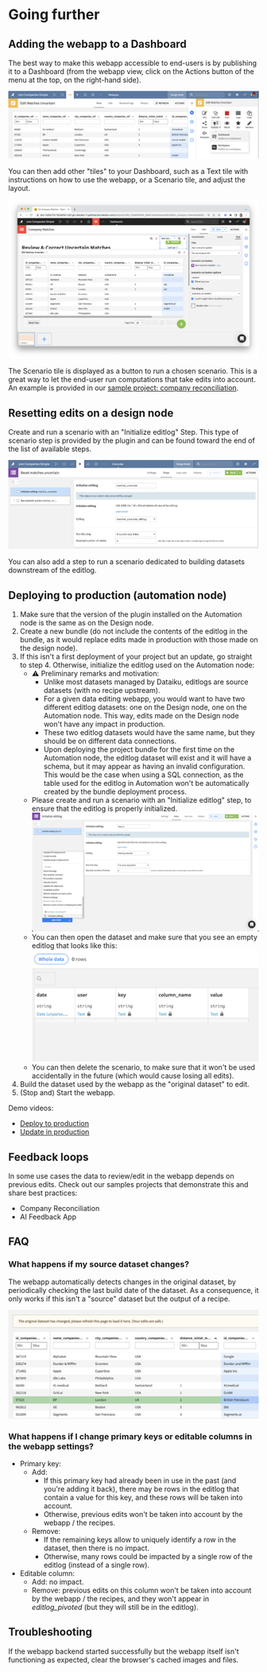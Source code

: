 # Going further

## Adding the webapp to a Dashboard

The best way to make this webapp accessible to end-users is by publishing it to a Dashboard (from the webapp view, click on the Actions button of the menu at the top, on the right-hand side).

![](publish_dashboard.png)

You can then add other "tiles" to your Dashboard, such as a Text tile with instructions on how to use the webapp, or a Scenario tile, and adjust the layout.

![](dashboard_edit.png)

The Scenario tile is displayed as a button to run a chosen scenario. This is a great way to let the end-user run computations that take edits into account. An example is provided in our [sample project: company reconciliation](sample-project-company-reconciliation).

## Resetting edits on a design node

Create and run a scenario with an "Initialize editlog" Step. This type of scenario step is provided by the plugin and can be found toward the end of the list of available steps.

![](scenario_initialize_editlog.png)

You can also add a step to run a scenario dedicated to building datasets downstream of the editlog.

## Deploying to production (automation node)

1. Make sure that the version of the plugin installed on the Automation node is the same as on the Design node.
2. Create a new bundle (do not include the contents of the editlog in the bundle, as it would replace edits made in production with those made on the design node).
3. If this isn't a first deployment of your project but an update, go straight to step 4. Otherwise, initialize the editlog used on the Automation node:
   * ⚠️ Preliminary remarks and motivation:
     * Unlike most datasets managed by Dataiku, editlogs are source datasets (with no recipe upstream).
     * For a given data editing webapp, you would want to have two different editlog datasets: one on the Design node, one on the Automation node. This way, edits made on the Design node won't have any impact in production.
     * These two editlog datasets would have the same name, but they should be on different data connections.
     * Upon deploying the project bundle for the first time on the Automation node, the editlog dataset will exist and it will have a schema, but it may appear as having an invalid configuration. This would be the case when using a SQL connection, as the table used for the editlog in Automation won't be automatically created by the bundle deployment process.
   * Please create and run a scenario with an "Initialize editlog" step, to ensure that the editlog is properly initialized. ![](scenario_step.png)
   * You can then open the dataset and make sure that you see an empty editlog that looks like this: ![](empty_editlog.png)
   * You can then delete the scenario, to make sure that it won't be used accidentally in the future (which would cause losing all edits).
4. Build the dataset used by the webapp as the "original dataset" to edit.
5. (Stop and) Start the webapp.

Demo videos:
* [Deploy to production](https://www.loom.com/share/e47c5d09871741c48062e3547108bb39)
* [Update in production](https://www.loom.com/share/8b806a65e50a4406b9ec3d4a31495205)

## Feedback loops

In some use cases the data to review/edit in the webapp depends on previous edits. Check out our samples projects that demonstrate this and share best practices:

* Company Reconciliation
* AI Feedback App

## FAQ

### What happens if my source dataset changes?

The webapp automatically detects changes in the original dataset, by periodically checking the last build date of the dataset. As a consequence, it only works if this isn't a "source" dataset but the output of a recipe.

![](refresh_data.png)

### What happens if I change primary keys or editable columns in the webapp settings?

* Primary key:
  * Add:
    * If this primary key had already been in use in the past (and you're adding it back), there may be rows in the editlog that contain a value for this key, and these rows will be taken into account.
    * Otherwise, previous edits won't be taken into account by the webapp / the recipes.
  * Remove:
    * If the remaining keys allow to uniquely identify a row in the dataset, then there is no impact.
    * Otherwise, many rows could be impacted by a single row of the editlog (instead of a single row).
* Editable column:
  * Add: no impact.
  * Remove: previous edits on this column won't be taken into account by the webapp / the recipes, and they won't appear in _editlog\_pivoted_ (but they will still be in the editlog).

## Troubleshooting

If the webapp backend started successfully but the webapp itself isn't functioning as expected, clear the browser's cached images and files.
